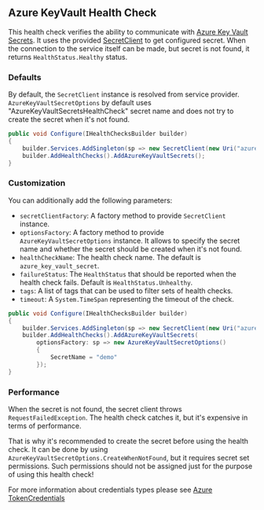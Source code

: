 ## Azure KeyVault Health Check

This health check verifies the ability to communicate with [Azure Key Vault Secrets](https://azure.microsoft.com/services/key-vault/). It uses the provided [SecretClient](https://learn.microsoft.com/dotnet/api/azure.security.keyvault.secrets.secretclient) to get configured secret. When the connection to the service itself can be made, but secret is not found, it returns `HealthStatus.Healthy` status.

### Defaults

By default, the `SecretClient` instance is resolved from service provider. `AzureKeyVaultSecretOptions` by default uses "AzureKeyVaultSecretsHealthCheck" secret name and does not try to create the secret when it's not found.

```csharp
public void Configure(IHealthChecksBuilder builder)
{
    builder.Services.AddSingleton(sp => new SecretClient(new Uri("azure-key-vault-uri"), new DefaultAzureCredential()));
    builder.AddHealthChecks().AddAzureKeyVaultSecrets();
}
```

### Customization

You can additionally add the following parameters:

- `secretClientFactory`: A factory method to provide `SecretClient` instance.
- `optionsFactory`: A factory method to provide `AzureKeyVaultSecretOptions` instance. It allows to specify the secret name and whether the secret should be created when it's not found.
- `healthCheckName`: The health check name. The default is `azure_key_vault_secret`.
- `failureStatus`: The `HealthStatus` that should be reported when the health check fails. Default is `HealthStatus.Unhealthy`.
- `tags`: A list of tags that can be used to filter sets of health checks.
- `timeout`: A `System.TimeSpan` representing the timeout of the check.

```csharp
public void Configure(IHealthChecksBuilder builder)
{
    builder.Services.AddSingleton(sp => new SecretClient(new Uri("azure-key-vault-uri"), new DefaultAzureCredential()));
    builder.AddHealthChecks().AddAzureKeyVaultSecrets(
        optionsFactory: sp => new AzureKeyVaultSecretOptions()
        {
            SecretName = "demo"
        });
}
```

### Performance

 When the secret is not found, the secret client throws `RequestFailedException`. The health check catches it, but it's expensive in terms of performance.

That is why it's recommended to create the secret before using the health check. It can be done by using `AzureKeyVaultSecretOptions.CreateWhenNotFound`, but it requires secret set permissions. Such permissions should not be assigned just for the purpose of using this health check!

For more information about credentials types please see [Azure TokenCredentials](https://docs.microsoft.com/dotnet/api/overview/azure/identity-readme)
